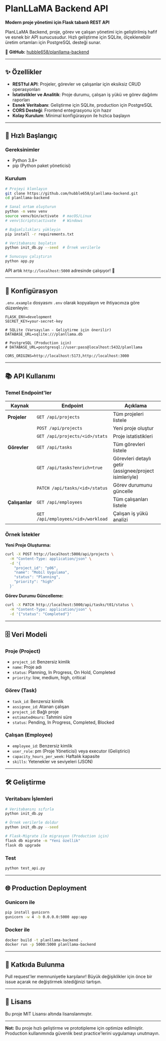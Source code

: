 # PlanLLaMA Backend API

**Modern proje yönetimi için Flask tabanlı REST API**

PlanLLaMA Backend, proje, görev ve çalışan yönetimi için geliştirilmiş hafif ve esnek bir API sunucusudur. Hızlı geliştirme için SQLite, ölçeklenebilir üretim ortamları için PostgreSQL desteği sunar.

🔗 **GitHub:** [hubble658/planllama-backend](https://github.com/hubble658/planllama-backend)

---

## ✨ Özellikler

- **RESTful API**: Projeler, görevler ve çalışanlar için eksiksiz CRUD operasyonları
- **İstatistikler ve Analitik**: Proje durumu, çalışan iş yükü ve görev dağılımı raporları
- **Esnek Veritabanı**: Geliştirme için SQLite, production için PostgreSQL
- **CORS Desteği**: Frontend entegrasyonu için hazır
- **Kolay Kurulum**: Minimal konfigürasyon ile hızlıca başlayın

---

## 🚀 Hızlı Başlangıç

### Gereksinimler

- Python 3.8+
- pip (Python paket yöneticisi)

### Kurulum

```bash
# Projeyi klonlayın
git clone https://github.com/hubble658/planllama-backend.git
cd planllama-backend

# Sanal ortam oluşturun
python -m venv venv
source venv/bin/activate  # macOS/Linux
# venv\Scripts\activate   # Windows

# Bağımlılıkları yükleyin
pip install -r requirements.txt

# Veritabanını başlatın
python init_db.py --seed  # Örnek verilerle

# Sunucuyu çalıştırın
python app.py
```

API artık `http://localhost:5000` adresinde çalışıyor! 🎉

---

## 🔧 Konfigürasyon

`.env.example` dosyasını `.env` olarak kopyalayın ve ihtiyacınıza göre düzenleyin:

```env
FLASK_ENV=development
SECRET_KEY=your-secret-key

# SQLite (Varsayılan - Geliştirme için önerilir)
DATABASE_URL=sqlite:///planllama.db

# PostgreSQL (Production için)
# DATABASE_URL=postgresql://user:pass@localhost:5432/planllama

CORS_ORIGINS=http://localhost:5173,http://localhost:3000
```

---

## 📚 API Kullanımı

### Temel Endpoint'ler

| Kaynak | Endpoint | Açıklama |
|--------|----------|----------|
| **Projeler** | `GET /api/projects` | Tüm projeleri listele |
| | `POST /api/projects` | Yeni proje oluştur |
| | `GET /api/projects/<id>/stats` | Proje istatistikleri |
| **Görevler** | `GET /api/tasks` | Tüm görevleri listele |
| | `GET /api/tasks?enrich=true` | Görevleri detaylı getir (assignee/project isimleriyle) |
| | `PATCH /api/tasks/<id>/status` | Görev durumunu güncelle |
| **Çalışanlar** | `GET /api/employees` | Tüm çalışanları listele |
| | `GET /api/employees/<id>/workload` | Çalışan iş yükü analizi |

### Örnek İstekler

**Yeni Proje Oluşturma:**
```bash
curl -X POST http://localhost:5000/api/projects \
  -H "Content-Type: application/json" \
  -d '{
    "project_id": "p06",
    "name": "Mobil Uygulama",
    "status": "Planning",
    "priority": "high"
  }'
```

**Görev Durumu Güncelleme:**
```bash
curl -X PATCH http://localhost:5000/api/tasks/t01/status \
  -H "Content-Type: application/json" \
  -d '{"status": "Completed"}'
```

---

## 🗄️ Veri Modeli

### Proje (Project)
- `project_id`: Benzersiz kimlik
- `name`: Proje adı
- `status`: Planning, In Progress, On Hold, Completed
- `priority`: low, medium, high, critical

### Görev (Task)
- `task_id`: Benzersiz kimlik
- `assignee_id`: Atanan çalışan
- `project_id`: Bağlı proje
- `estimatedHours`: Tahmini süre
- `status`: Pending, In Progress, Completed, Blocked

### Çalışan (Employee)
- `employee_id`: Benzersiz kimlik
- `user_role`: pm (Proje Yöneticisi) veya executor (Geliştirici)
- `capacity_hours_per_week`: Haftalık kapasite
- `skills`: Yetenekler ve seviyeleri (JSON)

---

## 🛠️ Geliştirme

### Veritabanı İşlemleri

```bash
# Veritabanını sıfırla
python init_db.py

# Örnek verilerle doldur
python init_db.py --seed

# Flask-Migrate ile migrasyon (Production için)
flask db migrate -m "Yeni özellik"
flask db upgrade
```

### Test

```bash
python test_api.py
```

---

## 🌐 Production Deployment

### Gunicorn ile

```bash
pip install gunicorn
gunicorn -w 4 -b 0.0.0.0:5000 app:app
```

### Docker ile

```bash
docker build -t planllama-backend .
docker run -p 5000:5000 planllama-backend
```

---

## 🤝 Katkıda Bulunma

Pull request'ler memnuniyetle karşılanır! Büyük değişiklikler için önce bir issue açarak ne değiştirmek istediğinizi tartışın.

---

## 📄 Lisans

Bu proje MIT Lisansı altında lisanslanmıştır.

---

**Not:** Bu proje hızlı geliştirme ve prototipleme için optimize edilmiştir. Production kullanımında güvenlik best practice'lerini uygulamayı unutmayın.